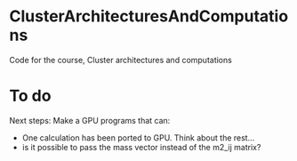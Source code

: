 ClusterArchitecturesAndComputations
===================================

Code for the course, Cluster architectures and computations


To do
===================================
Next steps:
Make a GPU programs that can:
- One calculation has been ported to GPU. Think about the rest...
- is it possible to pass the mass vector instead of the m2_ij matrix?
